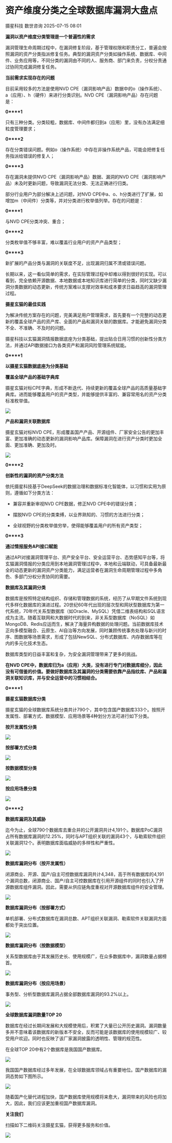 #  资产维度分类之全球数据库漏洞大盘点  
摄星科技  数世咨询   2025-07-15 08:01  
  
**漏洞以资产维度分类管理是一个普遍性的需求**  
  
漏洞管理生命周期过程中，在漏洞修复阶段，基于管理权限和职责分工，普遍会按照漏洞的资产分类指派修复任务。典型的漏洞资产分类如操作系统、数据库、中间件、业务应用等，不同分类的漏洞由不同的人、服务商、部门来负责，分权分责通过协同完成漏洞修复任务。  
  
**当前需求实现存在的问题**  
  
目前采用较多的方法是使用NVD CPE（漏洞影响产品）数据中的o（操作系统）、a（应用）、h（硬件）来进行分类识别。NVD CPE（漏洞影响产品）存在问题是：  
  
**0****1**  
  
  
  
只有三种分类。分类较粗，数据库、中间件都归到a（应用）里，没有办法满足细粒度管理要求；  
  
**0****2**  
  
  
  
存在分类错误问题。例如o（操作系统）中存在非操作系统产品，可能会把修复任务指派给错误的修复人；  
  
**0****3**  
  
  
  
存在漏洞未提供NVD CPE（漏洞影响产品）数据、漏洞的NVD CPE（漏洞影响产品）未及时更新问题，导致漏洞无法分类、无法正确进行归类。  
  
部分行业用户为部分解决上述问题，对NVD CPE中a、o、h分类进行了扩展，如增加m（中间件）分类等，并对分类进行枚举值列举。存在的问题是：  
  
**0****1**  
  
  
  
与NVD CPE分类冲突、重合；  
  
**0****2**  
  
  
  
分类枚举值不够丰富，难以覆盖行业用户的资产产品类型；  
  
**0****3**  
  
  
  
新扩展的产品分类与漏洞的关联度不足，出现漏洞归属不清或错误问题。  
  
长期以来，这一看似简单的需求，在实际管理过程中却难以得到很好的实现。可以看到，完全依赖开源数据、本地数据或本地知识库进行简单的分类，同时又缺少漏洞分类数据的动态更新，传统方案难以支撑对效率和成本要求日益趋高的漏洞管理过程。  
  
**摄星玄猫的最佳实践**  
  
为解决传统方案存在的问题，完美满足用户管理需求，首先要有一个完整的动态更新的覆盖全球产品的资产库、全面的产品和漏洞关联的数据库。才能避免漏洞分类不全、不准确、不及时的问题。  
  
摄星科技以玄猫漏洞情报数据底座为分类基础，提出贴合日用习惯的创新性分类方法，并通过API数据接口为各类资产和漏洞风险管理系统赋能。  
  
**0****1**  
  
**以摄星玄猫数据底座为分类基础**  
  
**覆盖全球产品的基础字典库**  
  
摄星玄猫对标CPE字典，形成不断迭代、持续更新的覆盖全球产品的高质量基础字典库。进而能够覆盖用户的资产类型，并能够提供丰富的、兼容常用名的资产分类标准枚举值。  
  
![](https://mmbiz.qpic.cn/mmbiz_png/aDp3uVPyHOfeFvUcqjrrDxRtBWRhehq8Jy7nkGX9OMwj3xm9BWKicfmZg1MRZ22vN4JJialZf7ia9wKMvslXhQrXQ/640?from=appmsg&watermark=1 "")  
  
**产品和漏洞关联数据库**  
  
摄星玄猫对标NVD CPE，形成覆盖国产产品、开源组件、厂家安全公告的更加丰富、更加准确的动态更新的漏洞影响产品库。保障漏洞在进行资产分类时更加全面、更加准确、更加及时。  
  
![](https://mmbiz.qpic.cn/mmbiz_png/aDp3uVPyHOfeFvUcqjrrDxRtBWRhehq8yAutEGibCrCqMictL6wodgs80cjNEYDll5XjfOpK9XHOt5UOicNibrzruA/640?from=appmsg&watermark=1 "")  
  
**0****2**  
  
**创新性的漏洞的资产分类方法**  
  
依托摄星科技基于DeepSeek的数据治理和数据标准化智能体，以习惯和实用为原则，遵循如下分类方法：  
  
- 兼容并重新审视NVD CPE数据，修正NVD CPE中的错误分类；  
  
- 摆脱NVD CPE的分类束缚，以业界熟知的、习惯的方法进行分类；  
  
- 全球视野的分类枚举值穷举，使得能够覆盖用户的所有资产类型；  
  
  
  
**0****3**  
  
**通过情报服务API接口赋能**  
  
通过API对接漏洞管理平台、资产安全平台、安全运营平台、态势感知平台等，将玄猫漏洞情报的分类应用到本地漏洞管理过程中，本地和云端联动，可具备最新最全的动态更新的漏洞资产分类能力，满足运营者在漏洞生命周期管理过程中多角色、多部门分权分责协同的需要。  
  
**数据库及其漏洞分类**  
  
数据库是按照特定结构组织、存储和管理数据的系统，经历了从早期文件系统到现代多样化数据库的演进过程。20世纪60年代出现的层次型和网状型数据库为第一代系统，70年代关系型数据库（如Oracle、MySQL）凭借二维表结构和SQL语言成为主流。随着互联网和大数据时代的到来，非关系型数据库（NoSQL）如MongoDB、Redis应运而生，解决了海量异构数据的处理问题。当前数据库技术正向多模型融合、云原生、AI自治等方向发展，同时兼顾传统事务处理与新兴的时序、图数据等场景需求，形成了包括NewSQL、分布式数据库、内存数据库等在内的多元化技术生态。  
  
数据库类型的日益丰富和复杂，为安全漏洞管理带来了更多的挑战。  
  
**在NVD CPE中，数据库归为a（应用）大类，没有进行专门对数据库细分，因此没有可借鉴的价值。要做好数据库及其漏洞的分类需要依靠产品指纹库、产品和漏洞关联知识库，并与安全运营中的习惯相结合。**  
  
**0****1**  
  
**摄星玄猫数据库分类**  
  
摄星玄猫的全球数据库系统分类共计790个，其中包含国产数据库333个。按照开发属性、部署方式、数据模型、应用场景等4种划分方法可进行如下分类。  
  
**按开发属性分类**  
  
![](https://mmbiz.qpic.cn/mmbiz_png/aDp3uVPyHOfeFvUcqjrrDxRtBWRhehq8aKo0rUZ7gByTH05Q4POMib2GCgRObrQzWsGFKNCM1m4RuyRpIhLMjBQ/640?from=appmsg&watermark=1 "")  
  
**按部署方式分类**  
  
![](https://mmbiz.qpic.cn/mmbiz_png/aDp3uVPyHOfeFvUcqjrrDxRtBWRhehq87KcAnKoVfd8YmfQDtARyCJ9GuUEDBn4ibiaytEVz7Dwbwrice7Xpnp7Zg/640?from=appmsg&watermark=1 "")  
  
**按数据模型分类**  
  
![](https://mmbiz.qpic.cn/mmbiz_png/aDp3uVPyHOfeFvUcqjrrDxRtBWRhehq80gmNvZibNUialg1nVJACBN2oxVSialmcPDCibslibrhQIMZ8XJhAIOm6IPQ/640?from=appmsg&watermark=1 "")  
  
**按应用场景分类**  
  
![](https://mmbiz.qpic.cn/mmbiz_png/aDp3uVPyHOfeFvUcqjrrDxRtBWRhehq8NKa11bicHNjd1yQwBW1ibUJvEbXxc0layiaV2dibtFlEItKg95CTNIsoww/640?from=appmsg&watermark=1 "")  
  
**0****2**  
  
**数据库漏洞及其威胁**  
  
迄今为止，全球790个数据库去重合并的公开漏洞共计4,191个。数据库PoC漏洞占所有数据库漏洞的12.25%，同时与APT组织关联的漏洞43个，与勒索软件组织关联漏洞12个。表明数据库面临威胁的多样性和严重性。  
  
![](https://mmbiz.qpic.cn/mmbiz_png/aDp3uVPyHOfeFvUcqjrrDxRtBWRhehq8UEUZYhYoQfUeQiadm4CMS8YzItYnM0BsCowQPUrg1HciaPHZ4Mz0DctQ/640?from=appmsg&watermark=1 "")  
  
**数据库漏洞分布（按开发属性）**  
  
闭源商业、开源、国产/自主可控数据库漏洞共计4,348，高于所有数据库的4,191个漏洞总数，闭源商业、国产/自主可控数据库在引用开源组件的同时也引入了开源数据库组件漏洞。因此，需要从供应链角度重视对开源数据库组件的安全管理。  
  
![](https://mmbiz.qpic.cn/mmbiz_png/aDp3uVPyHOfeFvUcqjrrDxRtBWRhehq8CyyMyicFE69TzQLl2FUYj0ojzlv7bpRfbYYReu0aklgL5nvHYjdAg2A/640?from=appmsg&watermark=1 "")  
  
**数据库漏洞分布（按部署方式）**  
  
单机部署、分布式数据库在漏洞总数、APT组织关联漏洞、勒索软件关联漏洞方面都处于突出位置。  
  
![](https://mmbiz.qpic.cn/mmbiz_png/aDp3uVPyHOfeFvUcqjrrDxRtBWRhehq8MZGB4b8SfuXLbkhLNib5NtBIIvyLYXPZiaST0BCVrKP0S9pJfI3g029A/640?from=appmsg&watermark=1 "")  
  
**数据库漏洞分布（按数据模型）**  
  
关系型数据库由于其发展历史长、使用规模广，在众多数据库中，漏洞数量占据榜首。  
  
![](https://mmbiz.qpic.cn/mmbiz_png/aDp3uVPyHOfeFvUcqjrrDxRtBWRhehq8uia8R9utZ0M27njVVLDjrb6Ft35pibFias8Rj0kXIOyVcpicMIia1Dh8yCw/640?from=appmsg&watermark=1 "")  
  
**数据库漏洞分布（按应用场景）**  
  
事务型、分析型数据库漏洞占据全部数据库漏洞的93.2%以上。  
  
![](https://mmbiz.qpic.cn/mmbiz_png/aDp3uVPyHOfeFvUcqjrrDxRtBWRhehq8liciavsLkHgo1sGE8Vn2fFa2zGs6gKSmJ53vw2n5GiaMqYXsGOfpATnOQ/640?from=appmsg&watermark=1 "")  
  
**全球数据库漏洞数量TOP 20**  
  
数据库在经过长期间发展和大规模使用后，积累了大量已公开历史漏洞。漏洞数量多并不意味着该数据库的新版本不安全，反而可能是该数据库的使用规模较广、较受用户欢迎。同时也反映了该厂家漏洞披露的透明性、管理的规范性。  
  
在全球TOP 20中有2个数据库是我国国产数据库。  
  
![](https://mmbiz.qpic.cn/mmbiz_png/aDp3uVPyHOfeFvUcqjrrDxRtBWRhehq8B9r1cjVjkfdWsOStDdtb8BM6FyoJfyuuLyXgNwuf2rDDplC1ozuUbg/640?from=appmsg&watermark=1 "")  
  
我国国产数据库经过多年发展，在全球数据库领域占有重要地位。国产数据库的漏洞态势如下图所示。  
  
![](https://mmbiz.qpic.cn/mmbiz_png/aDp3uVPyHOfeFvUcqjrrDxRtBWRhehq8I5T0a3nE31XLO1Kl8SXmibQpUT2pZRhIJToP6yZVxncfSiapgbFyUtEg/640?from=appmsg&watermark=1 "")  
  
随着国产化替代进程加快，国产数据库使用规模将来愈大，漏洞带来的风险也将加大，因此，我们应该更加重视国产数据库漏洞。  
  
**关注我们**  
  
  
  
  
扫描如下二维码关注摄星玄猫，获得更多服务和价值。  
  
![](https://mmbiz.qpic.cn/mmbiz_png/aDp3uVPyHOfeFvUcqjrrDxRtBWRhehq8b3iacP04r87opwxkjKc2MRibFsUnicVG1NeiazDwcBW70xHHfpszZSt3zg/640?from=appmsg&watermark=1 "")  
  
  
  
